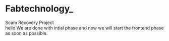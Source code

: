 # Fabtechnology_
Scam Recovery Project 
<br>
hello We are done with intial phase and now we will start the frontend phase as soon as possible.
<br>
